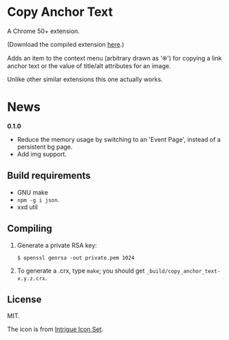 # Copy Anchor Text

A Chrome 50+ extension.

(Download the compiled extension [here](http://gromnitsky.users.sourceforge.net/js/chrome/).)

Adds an item to the context menu (arbitrary drawn as '֎') for copying
a link anchor text or the value of title/alt attributes for an image.

Unlike other similar extensions this one actually works.

# News

**0.1.0**

- Reduce the memory usage by switching to an 'Event Page', instead of
  a persistent bg page.
- Add img support.


## Build requirements

* GNU make
* `npm -g i json`.
* xxd util

## Compiling

1. Generate a private RSA key:

	`$ openssl genrsa -out private.pem 1024`

2. To generate a .crx, type `make`; you should get
   `_build/copy_anchor_text-x.y.z.crx`.


## License

MIT.

The icon is from
[Intrigue Icon Set](http://sourceforge.net/projects/intrigue-icons/).

